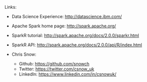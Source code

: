 Links:

- Data Science Experience: http://datascience.ibm.com/

- Apache Spark home page: http://spark.apache.org/

- SparkR tutorial: http://spark.apache.org/docs/2.0.0/sparkr.html

- SparkR API: http://spark.apache.org/docs/2.0.0/api/R/index.html

- Chris Snow: 

  - Github: https://github.com/snowch
  - Twitter: https://twitter.com/csnow_uk
  - LinkedIn: https://www.linkedin.com/in/csnowuk/
